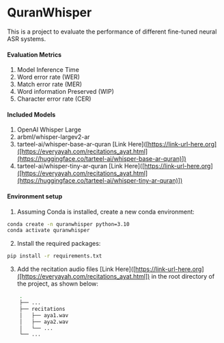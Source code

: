 # QuranWhisper
This is a project to evaluate the performance of different fine-tuned neural ASR systems.  
#### Evaluation Metrics 
1. Model Inference Time 
2. Word error rate (WER) 
3. Match error rate (MER) 
4. Word information Preserved (WIP) 
5. Character error rate (CER) 
#### Included Models 
1. OpenAI Whisper Large 
2. arbml/whisper-largev2-ar
3. tarteel-ai/whisper-base-ar-quran [Link Here]([https://link-url-here.org]([https://everyayah.com/recitations_ayat.html](https://huggingface.co/tarteel-ai/whisper-base-ar-quran)]) 
4. tarteel-ai/whisper-tiny-ar-quran [Link Here]([https://link-url-here.org]([https://everyayah.com/recitations_ayat.html](https://huggingface.co/tarteel-ai/whisper-tiny-ar-quran)]) 


#### Environment setup 
1. Assuming Conda is installed, create a new conda environment: 
```bash
conda create -n quranwhisper python=3.10 
conda activate quranwhisper 
``` 
2. Install the required packages: 
```bash
pip install -r requirements.txt 
```
3. Add the recitation audio files [Link Here]([https://link-url-here.org]([https://everyayah.com/recitations_ayat.html]) in the root directory of the project, as shown below: 
```bash
    .
    ├── ...
    ├── recitations                    
    │   ├── aya1.wav          
    │   ├── aya2.wav         
    │   └── ...                
    └── ...
```
